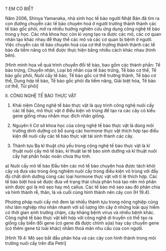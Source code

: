 ? EM CÓ BIẾT

Năm 2006, Shinya Yamanaka, nhà sinh học tế bào người Nhật Bản đã tìm ra con đường chuyển các tế bào chuyên hoá ở người trưởng thành thành các tế bào gốc phôi, mở ra nhiều hướng nghiên cứu ứng dụng công nghệ tế bào trong y học. Các nhà khoa học còn kì vọng tạo ra được các mô, các cơ quan nhân tạo khác nhau để thay thế các mô và các cơ quan bị bệnh ở người. Việc chuyển các tế bào chuyên hoá của cơ thể trưởng thành thành các tế bào đa tiềm năng có thể được thực hiện bằng nhiều cách khác nhau (hình bên).

[Hình minh họa về quá trình chuyển đổi tế bào, bao gồm các thành phần: Tế bào trứng, Chuyển nhân, Loại bỏ nhân của tế bào trứng, Tế bào cơ thể, Tế bào gốc phôi, Nuôi cấy tế bào, Tế bào gốc cơ thể trưởng thành, Tế bào cơ thể, Dung hợp tế bào, Tế bào gốc phôi đa tiềm năng, Giải biệt hóa, Tế bào cơ thể, Tủi phôi]

II. CÔNG NGHỆ TẾ BÀO THỰC VẬT

1. Khái niệm
   Công nghệ tế bào thực vật là quy trình công nghệ nuôi cấy các tế bào, mô thực vật ở điều kiện vô trùng để tạo ra các cây có kiểu gene giống nhau nhằm mục đích nhân giống.

2. Nguyên lí
   Cơ sở khoa học của công nghệ tế bào thực vật là dùng môi trường dinh dưỡng có bổ sung các hormone thực vật thích hợp tạo điều kiện để nuôi cấy các tế bào thực vật tái sinh thành các cây.

3. Thành tựu
   Ba kĩ thuật chủ yếu trong công nghệ tế bào thực vật là kĩ thuật nuôi cấy mô tế bào, kĩ thuật lai tế bào sinh dưỡng và kĩ thuật nuôi cấy hạt phấn hoặc noãn chưa thụ tinh.

a) Nuôi cấy mô tế bào
   Đầu tiên các mô tế bào chuyên hoá được tách khỏi cây và đưa vào trong ống nghiệm nuôi cấy trong điều kiện vô trùng với đầy đủ chất dinh dưỡng cùng các loại hormone thực vật với tỉ lệ thích hợp. Các tế bào biệt hoá sẽ được đưa về trạng thái chưa phân hoá tạo nên mô phân sinh được gọi là mô sẹo hay mô callus. Các tế bào mô sẹo sau đó phân chia và hình thành rễ, thân, lá và cuối cùng hình thành nên cây con (H 19.4).

   Phương pháp nuôi cấy mô đem lại nhiều thành tựu trong nông nghiệp cũng như lâm nghiệp như nhân nhanh với số lượng lớn cây ở những loài quý hiếm có thời gian sinh trưởng chậm, cây kháng bệnh virus và nhiều bệnh khác. Công nghệ tế bào thực vật kết hợp với công nghệ di truyền có thể tạo ra giống cây biến đổi gene (có gene đã được chỉnh sửa) hay cây chuyển gene (có thêm gene từ loài khác) nhằm thoả mãn nhu cầu của con người.

[Hình 19.4: Mô sẹo bắt đầu phân hóa và các cây con hình thành trong môi trường nuôi cấy trên đĩa Petri]